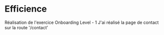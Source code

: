 # Efficience
Réalisation de l'exercice Onboarding Level - 1
J'ai réalisé la page de contact sur la route '/contact'
